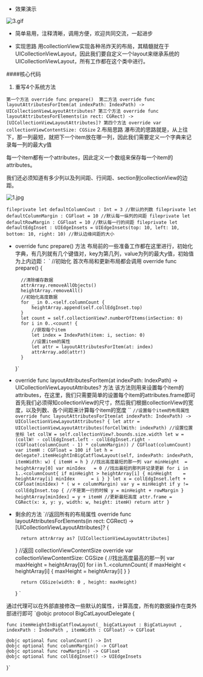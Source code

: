 - 效果演示

![3.gif](http://upload-images.jianshu.io/upload_images/2419271-789fd7d8ec435728.gif?imageMogr2/auto-orient/strip)

- 简单易用，注释清晰，调用方便，欢迎共同交流，一起进步

- 实现思路
用collectionView实现各种吊炸天的布局，其精髓就在于UICollectionViewLayout，因此我们要自定义一个layout来继承系统的UICollectionViewLayout，所有工作都在这个类中进行。

####核心代码
1. 重写4个系统方法

`第一个方法
override func prepare() 
第二方法
override func layoutAttributesForItem(at indexPath: IndexPath) -> UICollectionViewLayoutAttributes?
第三个方法
override func layoutAttributesForElements(in rect: CGRect) -> [UICollectionViewLayoutAttributes]?
第四个方法
override var collectionViewContentSize: CGSize`
2.布局思路 
瀑布流的思路就是，从上往下，那一列最短，就把下一个item放在哪一列，因此我们需要定义一个字典来记录每一列的最大y值

每一个item都有一个attributes，因此定义一个数组来保存每一个item的attributes。

我们还必须知道有多少列以及列间距、行间距、section到collectionView的边距。


![1.jpg](http://upload-images.jianshu.io/upload_images/2419271-5ebc6bfb79fab02a.jpg?imageMogr2/auto-orient/strip%7CimageView2/2/w/1240)


`fileprivate let defaultColumnCout : Int = 3 //默认的列数
fileprivate let defaultColumnMargin : CGFloat = 10 //默认每一纵列的间距
fileprivate let defaultRowMargin : CGFloat = 10 //默认每一行的间距
fileprivate let defaultEdgInset : UIEdgeInsets = UIEdgeInsets(top: 10, left: 10, bottom: 10, right: 10) //默认边缘间距的大小`

- override func prepare() 方法
布局前的一些准备工作都在这里进行，初始化字典，有几列就有几个键值对，key为第几列，value为列的最大y值，初始值为上内边距：
` //初始化  首次布局和更新布局都会调用
    override func prepare() {
        
        //清除缓存数据
        attrArray.removeAllObjects()
        heightArray.removeAll()
        //初始化高度数据
        for _ in 0..<self.columnCount {
            heightArray.append(self.collEdgInset.top)
        }
        let count = self.collectionView?.numberOfItems(inSection: 0)
        for i in 0..<count! {
            //获取每个item
            let index = IndexPath(item: i, section: 0)
            //设置item的属性
            let attr = layoutAttributesForItem(at: index)
            attrArray.add(attr!)
        }
    }`


- override func layoutAttributesForItem(at indexPath: IndexPath) -> UICollectionViewLayoutAttributes? 方法
该方法则用来设置每个item的attributes，在这里，我们只需要简单的设置每个item的attributes.frame即可
首先我们必须得知collectionView的尺寸，然后我们根据collectionView的宽度，以及列数、各个间距来计算每个item的宽度
``
`//设置每个item的布局属性
 override func layoutAttributesForItem(at indexPath: IndexPath) -> UICollectionViewLayoutAttributes? {
        let attr = UICollectionViewLayoutAttributes(forCellWith: indexPath)
        //设置位置坐标
        let collW = self.collectionView?.bounds.size.width
        let w = (collW! - collEdgInset.left - collEdgInset.right - (CGFloat(columnCount - 1) * columnMargin)) / CGFloat(columnCount)
        var itemH : CGFloat = 100
        if let h = delegate?.itemHeightInBigCatflowLayout(self, indexPath: indexPath, itemWidth: w) {
            itemH = h
        }
        //找出高度最短的那一列
        var minHeight  = heightArray[0]
        var minIdex   = 0
        //找出最短的那列并记录更新
        for i in 1..<columnCount{
            if minHeight > heightArray[i] {
                minHeight    = heightArray[i]
                minIdex      = i
            }
        }
        let x = collEdgInset.left + CGFloat(minIdex) * ( w + columnMargin)
        var y = minHeight
        if y != collEdgInset.top { //不是第一行的时候
            y = minHeight + rowMargin
        }
        heightArray[minIdex] = y + itemH //更新最短高度
        attr.frame = CGRect(x: x, y: y, width: w, height: itemH)
        return attr
    }`

- 剩余的方法
`//返回所有的布局属性
    override func layoutAttributesForElements(in rect: CGRect) -> [UICollectionViewLayoutAttributes]? {
        
        return attrArray as? [UICollectionViewLayoutAttributes]
    }
    //返回 collectionViewContentSize
    override var collectionViewContentSize: CGSize {
        //找出高度最高的那一列
        var maxHeight  = heightArray[0]
        for i in 1..<columnCount{
            if maxHeight < heightArray[i] {
                maxHeight    = heightArray[i]
            }
        }

        return CGSize(width: 0 , height: maxHeight)
    }
`

通过代理可以在外部直接修改一些默认的属性，计算高度，所有的数据操作在类外部进行即可
`@objc protocol BigCatLayoutDelegate {
    
    func itemHeightInBigCatflowLayout(_ bigCatLayout : BigCatLayout , indexPath : IndexPath , itemWidth : CGFloat) -> CGFloat
    
    @objc optional func colunCount() -> Int
    @objc optional func columnMargin() -> CGFloat
    @objc optional func rowMargin() -> CGFloat
    @objc optional func collEdgInset() -> UIEdgeInsets
}`
